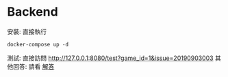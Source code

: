 # Backend
安裝:
直接執行

    docker-compose up -d 

測試:
  直接訪問 http://127.0.0.1:8080/test?game_id=1&issue=20190903003 
其他回答:
  請看 [解答](answer.md) 



